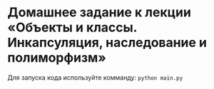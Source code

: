 # Домашнее задание к лекции «Объекты и классы. Инкапсуляция, наследование и полиморфизм»

Для запуска кода используйте комманду: `python main.py`
